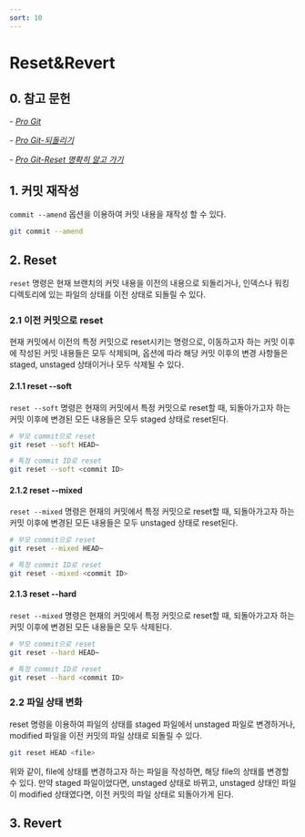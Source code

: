 ```yaml
---
sort: 10
---
```


# Reset&Revert

## 0. 참고 문헌

*- [Pro Git](https://git-scm.com/book/ko/v2)*

*- [Pro Git-되돌리기](https://git-scm.com/book/ko/v2/Git%EC%9D%98-%EA%B8%B0%EC%B4%88-%EB%90%98%EB%8F%8C%EB%A6%AC%EA%B8%B0)*

*- [Pro Git-Reset 명확히 알고 가기](https://git-scm.com/book/ko/v2/Git-%EB%8F%84%EA%B5%AC-Reset-%EB%AA%85%ED%99%95%ED%9E%88-%EC%95%8C%EA%B3%A0-%EA%B0%80%EA%B8%B0)*

## 1. 커밋 재작성

`commit --amend` 옵션을 이용하여 커밋 내용을 재작성 할 수 있다.

```bash
git commit --amend
```
## 2. Reset

`reset` 명령은 현재 브랜치의 커밋 내용을 이전의 내용으로 되돌리거나, 인덱스나 워킹 디렉토리에 있는 파일의 상태를 이전 상태로 되돌릴 수 있다.

### 2.1 이전 커밋으로 reset

현재 커밋에서 이전의 특정 커밋으로 reset시키는 명령으로, 이동하고자 하는 커밋 이후에 작성된 커밋 내용들은 모두 삭제되며, 옵션에 따라 해당 커밋 이후의 변경 사항들은 staged, unstaged 상태이거나 모두 삭제될 수 있다.

#### 2.1.1 reset --soft

`reset --soft` 명령은 현재의 커밋에서 특정 커밋으로 reset할 때, 되돌아가고자 하는 커밋 이후에 변경된 모든 내용들은 모두 staged 상태로 reset된다.

```bash
# 부모 commit으로 reset
git reset --soft HEAD~

# 특정 commit ID로 reset
git reset --soft <commit ID>
```

#### 2.1.2 reset --mixed

`reset --mixed` 명령은 현재의 커밋에서 특정 커밋으로 reset할 때, 되돌아가고자 하는 커밋 이후에 변경된 모든 내용들은 모두 unstaged 상태로 reset된다.

```bash
# 부모 commit으로 reset
git reset --mixed HEAD~

# 특정 commit ID로 reset
git reset --mixed <commit ID>
```

#### 2.1.3 reset --hard

`reset --mixed` 명령은 현재의 커밋에서 특정 커밋으로 reset할 때, 되돌아가고자 하는 커밋 이후에 변경된 모든 내용들은 모두 삭제된다.

```bash
# 부모 commit으로 reset
git reset --hard HEAD~

# 특정 commit ID로 reset
git reset --hard <commit ID>
```

### 2.2 파일 상태 변화

reset 명령을 이용하여 파일의 상태를 staged 파일에서 unstaged 파일로 변경하거나, modified 파일을 이전 커밋의 파일 상태로 되돌릴 수 있다.

```bash
git reset HEAD <file>
```

위와 같이, file에 상태를 변경하고자 하는 파일을 작성하면, 해당 file의 상태를 변경할 수 있다. 만약 staged 파일이었다면, unstaged 상태로 바뀌고, unstaged 상태인 파일이 modified 상태였다면, 이전 커밋의 파일 상태로 되돌아가게 된다.

## 3. Revert